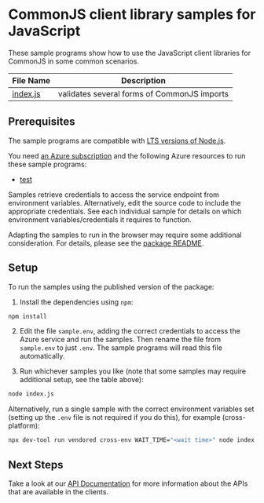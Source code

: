 # CommonJS client library samples for JavaScript

These sample programs show how to use the JavaScript client libraries for CommonJS in some common scenarios.

| **File Name**     | **Description**                             |
| ----------------- | ------------------------------------------- |
| [index.js][index] | validates several forms of CommonJS imports |

## Prerequisites

The sample programs are compatible with [LTS versions of Node.js](https://github.com/nodejs/release#release-schedule).

You need [an Azure subscription][freesub] and the following Azure resources to run these sample programs:

- [test][createinstance_test]

Samples retrieve credentials to access the service endpoint from environment variables. Alternatively, edit the source code to include the appropriate credentials. See each individual sample for details on which environment variables/credentials it requires to function.

Adapting the samples to run in the browser may require some additional consideration. For details, please see the [package README][package].

## Setup

To run the samples using the published version of the package:

1. Install the dependencies using `npm`:

```bash
npm install
```

2. Edit the file `sample.env`, adding the correct credentials to access the Azure service and run the samples. Then rename the file from `sample.env` to just `.env`. The sample programs will read this file automatically.

3. Run whichever samples you like (note that some samples may require additional setup, see the table above):

```bash
node index.js
```

Alternatively, run a single sample with the correct environment variables set (setting up the `.env` file is not required if you do this), for example (cross-platform):

```bash
npx dev-tool run vendored cross-env WAIT_TIME="<wait time>" node index.js
```

## Next Steps

Take a look at our [API Documentation][apiref] for more information about the APIs that are available in the clients.

[index]: https://github.com/Azure/azure-sdk-for-js/blob/main/common/tools/dev-tool/test/samples/files/expectations/cjs-forms/javascript/index.js
[apiref]: https://docs.microsoft.com/
[freesub]: https://azure.microsoft.com/free/
[createinstance_test]: https://contoso.com
[package]: https://github.com/Azure/azure-sdk-for-js/tree/main/common/tools/dev-tool/README.md
